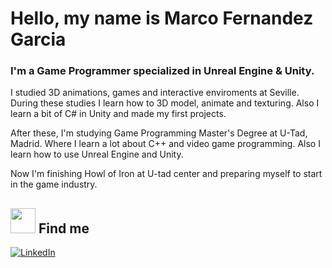 


# Hello, my name is Marco Fernandez Garcia
### I'm a Game Programmer specialized in Unreal Engine & Unity.

I studied 3D animations, games and interactive enviroments at Seville. During these studies I learn how to 3D model, animate and texturing. Also I learn a bit of C# in Unity and made my first projects.

After these, I'm studying Game Programming Master's Degree at U-Tad, Madrid. Where I learn a lot about C++ and video game programming. Also I learn how to use Unreal Engine and Unity.


Now I'm finishing Howl of Iron at U-tad center and preparing myself to start in the game industry.



## <img src="https://media.giphy.com/media/CNHwfdaHPNYQPzAIoS/giphy.gif" width = "40"> Find me
[![LinkedIn](https://img.shields.io/badge/LinkedIn-Marco_Antonio_Fernández_García-0077B5?style=for-the-badge&logo=linkedin&logoColor=white&labelColor=101010)](https://www.linkedin.com/in/marco-antonio-fern%C3%A1ndez-garcia-b47b62214/)</br>


<!---

- 👋 Hi, I’m @MarcoFercia
- 👀 I’m interested VideoGames and Programming
- 🌱 I’m currently learning C++ and Unreal Engine
- 💞️ I’m working on Howl Of Iron
- 📫 You can write me on marcoferciatr@gmail.com or https://www.linkedin.com/in/marco-antonio-fern%C3%A1ndez-garcia-b47b62214
- 


MarcoFercia/MarcoFercia is a ✨ special ✨ repository because its `README.md` (this file) appears on your GitHub profile.
You can click the Preview link to take a look at your changes.
--->

